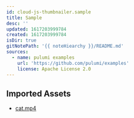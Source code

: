 ```yaml
---
id: cloud-js-thumbnailer.sample
title: Sample
desc: ''
updated: 1617203999784
created: 1617203999784
isDir: true
gitNotePath: '{{ noteHiearchy }}/README.md'
sources:
  - name: pulumi examples
    url: 'https://github.com/pulumi/examples'
    license: Apache License 2.0
---
```

## Imported Assets

- [cat.mp4](/assets/cat.mp4)

